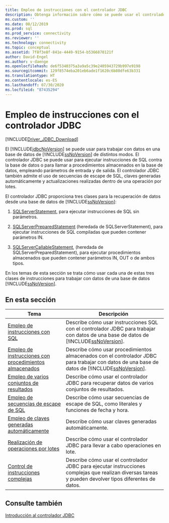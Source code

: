```yaml
---
title: Empleo de instrucciones con el controlador JDBC
description: Obtenga información sobre cómo se puede usar el controlador JDBC de Microsoft para SQL Server para ejecutar instrucciones SQL y procedimientos almacenados para realizar operaciones de base de datos.
ms.custom: ''
ms.date: 08/12/2019
ms.prod: sql
ms.prod_service: connectivity
ms.reviewer: ''
ms.technology: connectivity
ms.topic: conceptual
ms.assetid: 7f8f3e8f-841e-4449-9154-b5366870121f
author: David-Engel
ms.author: v-daenge
ms.openlocfilehash: de6f5340375a3a9a5c39e2405943729b997e9198
ms.sourcegitcommit: 129f8574eba201eb6ade1f1620c6b80dfe63b331
ms.translationtype: HT
ms.contentlocale: es-ES
ms.lasthandoff: 07/30/2020
ms.locfileid: "87435294"
---
```

# <a name="using-statements-with-the-jdbc-driver"></a>Empleo de instrucciones con el controlador JDBC

[!INCLUDE[Driver_JDBC_Download](../../includes/driver_jdbc_download.md)]

El [!INCLUDE[jdbcNoVersion](../../includes/jdbcnoversion_md.md)] se puede usar para trabajar con datos en una base de datos de [!INCLUDE[ssNoVersion](../../includes/ssnoversion-md.md)] de distintos modos. El controlador JDBC se puede usar para ejecutar instrucciones de SQL contra la base de datos o para llamar a procedimientos almacenados en la base de datos, empleando parámetros de entrada y de salida. El controlador JDBC también admite el uso de secuencias de escape de SQL, claves generadas automáticamente y actualizaciones realizadas dentro de una operación por lotes.  
  
El controlador JDBC proporciona tres clases para la recuperación de datos desde una base de datos de [!INCLUDE[ssNoVersion](../../includes/ssnoversion-md.md)]:  
  
1. [SQLServerStatement](../../connect/jdbc/reference/sqlserverstatement-class.md), para ejecutar instrucciones de SQL sin parámetros.  
  
2. [SQLServerPreparedStatement](../../connect/jdbc/reference/sqlserverpreparedstatement-class.md) (heredada de SQLServerStatement), para ejecutar instrucciones de SQL compiladas que pueden contener parámetros IN.  
  
3. [SQLServerCallableStatement](../../connect/jdbc/reference/sqlservercallablestatement-class.md), (heredada de SQLServerPreparedStatement), para ejecutar procedimientos almacenados que pueden contener parámetros IN, OUT o de ambos tipos.  
  
 En los temas de esta sección se trata cómo usar cada una de estas tres clases de instrucciones para trabajar con datos de una base de datos [!INCLUDE[ssNoVersion](../../includes/ssnoversion-md.md)].  
  
## <a name="in-this-section"></a>En esta sección  

| Tema                                                                                                    | Descripción                                                                                                                                            |
| -------------------------------------------------------------------------------------------------------- | ------------------------------------------------------------------------------------------------------------------------------------------------------ |
| [Empleo de instrucciones con SQL](../../connect/jdbc/using-statements-with-sql.md)                             | Describe cómo usar instrucciones SQL con el controlador JDBC para trabajar con datos de una base de datos de [!INCLUDE[ssNoVersion](../../includes/ssnoversion-md.md)].    |
| [Empleo de instrucciones con procedimientos almacenados](../../connect/jdbc/using-statements-with-stored-procedures.md) | Describe cómo usar procedimientos almacenados con el controlador JDBC para trabajar con datos de una base de datos de [!INCLUDE[ssNoVersion](../../includes/ssnoversion-md.md)]. |
| [Empleo de varios conjuntos de resultados](../../connect/jdbc/using-multiple-result-sets.md)                           | Describe cómo usar el controlador JDBC para recuperar datos de varios conjuntos de resultados.                                                                       |
| [Empleo de secuencias de escape de SQL](../../connect/jdbc/using-sql-escape-sequences.md)                           | Describe cómo usar secuencias de escape de SQL, como literales y funciones de fecha y hora.                                                               |
| [Empleo de claves generadas automáticamente](../../connect/jdbc/using-auto-generated-keys.md)                             | Describe cómo usar claves generadas automáticamente.                                                                                                     |
| [Realización de operaciones por lotes](../../connect/jdbc/performing-batch-operations.md)                         | Describe cómo usar el controlador JDBC para llevar a cabo operaciones en lote.                                                                                      |
| [Control de instrucciones complejas](../../connect/jdbc/handling-complex-statements.md)                         | Describe cómo usar el controlador JDBC para ejecutar instrucciones complejas que realizan diversas tareas y pueden devolver tipos diferentes de datos.               |
  
## <a name="see-also"></a>Consulte también

[Introducción al controlador JDBC](../../connect/jdbc/overview-of-the-jdbc-driver.md)  
